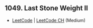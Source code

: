 ## 1049. Last Stone Weight II

-  [LeetCode](https://leetcode.com/problems/last-stone-weight-ii/) | [LeetCode CH](https://leetcode.cn/problems/last-stone-weight-ii/) (Medium)
